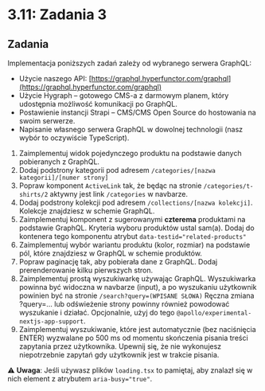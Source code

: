 
# 3.11: Zadania 3

## Zadania

Implementacja poniższych zadań zależy od wybranego serwera GraphQL:

- Użycie naszego API: [https://graphql.hyperfunctor.com/graphql](https://graphql.hyperfunctor.com/graphql)
- Użycie Hygraph – gotowego CMS-a z darmowym planem, który udostępnia możliwość komunikacji po GraphQL.
- Postawienie instancji Strapi – CMS/CMS Open Source do hostowania na swoim serwerze.
- Napisanie własnego serwera GraphQL w dowolnej technologii (nasz wybór to oczywiście TypeScript).

1. Zaimplementuj widok pojedynczego produktu na podstawie danych pobieranych z GraphQL.
2. Dodaj podstrony kategorii pod adresem `/categories/[nazwa kategorii]/[numer strony]`
3. Popraw komponent `ActiveLink` tak, że będąc na stronie `/categories/t-shirts/2` aktywny jest link `/categories` w navbarze.
4. Dodaj podstrony kolekcji pod adresem `/collections/[nazwa kolekcji]`. Kolekcje znajdziesz w schemie GraphQL.
5. Zaimplementuj komponent z sugerowanymi **czterema** produktami na podstawie GraphQL. Kryteria wyboru produktów ustal sam(a). Dodaj do kontenera tego komponentu atrybut `data-testid="related-products"`
6. Zaimplementuj wybór wariantu produktu (kolor, rozmiar) na podstawie pól, które znajdziesz w GraphQL w schemie produktów.
7. Popraw paginację tak, aby pobierała dane z GraphQL. Dodaj prerenderowanie kilku pierwszych stron.
8. Zaimplementuj prostą wyszukiwarkę używając GraphQL. Wyszukiwarka powinna być widoczna w navbarze (input), a po wyszukaniu użytkownik powinien być na stronie `/search?query=(WPISANE SŁOWA)` Ręczna zmiana ?query=… lub odświeżenie strony powinny również powodować wyszukanie i działać. Opcjonalnie, użyj do tego `@apollo/experimental-nextjs-app-support`.
9. Zaimplementuj wyszukiwanie, które jest automatycznie (bez naciśnięcia ENTER) wyzwalane po 500 ms od momentu skończenia pisania treści zapytania przez użytkownika. Upewnij się, że nie wykonujesz niepotrzebnie zapytań gdy użytkownik jest w trakcie pisania.

⚠️ **Uwaga**: Jeśli używasz plików `loading.tsx` to pamiętaj, aby znalazł się w nich element z atrybutem `aria-busy="true"`.